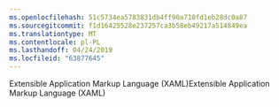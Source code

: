 ```yaml
---
ms.openlocfilehash: 51c5734ea5783831db4ff90a710fd1eb28dc0a87
ms.sourcegitcommit: f1d16425528e237257ca3b58eb49217a514849ea
ms.translationtype: MT
ms.contentlocale: pl-PL
ms.lasthandoff: 04/24/2019
ms.locfileid: "63877645"
---
```

<span data-ttu-id="b7553-101">Extensible Application Markup Language (XAML)</span><span class="sxs-lookup"><span data-stu-id="b7553-101">Extensible Application Markup Language (XAML)</span></span>